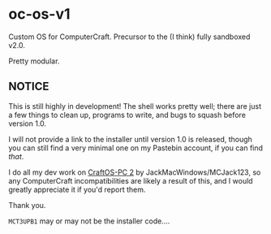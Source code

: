 # oc-os-v1
Custom OS for ComputerCraft. Precursor to the (I think) fully sandboxed v2.0.

Pretty modular.

## NOTICE
This is still highly in development! The shell works pretty well; there are just a few things to clean up, programs to write, and bugs to squash before version 1.0.

I will not provide a link to the installer until version 1.0 is released, though you can still find a very minimal one on my Pastebin account, if you can find _that_.

I do all my dev work on [CraftOS-PC 2](https://github.com/mcjack123/craftos2) by JackMacWindows/MCJack123, so any ComputerCraft incompatibilities are likely a result of this, and I would greatly appreciate it if you'd report them.

Thank you.






`MCT3UPB1` may or may not be the installer code....
